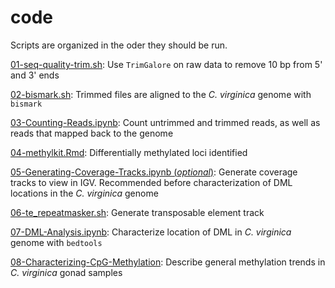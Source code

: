 # code
Scripts are organized in the oder they should be run.

[01-seq-quality-trim.sh](https://github.com/epigeneticstoocean/paper-gonad-meth/blob/master/code/01-seq-quality-trim.sh): Use `TrimGalore` on raw data to remove 10 bp from 5' and 3' ends

[02-bismark.sh](https://github.com/epigeneticstoocean/paper-gonad-meth/blob/master/code/02-bismark.sh): Trimmed files are aligned to the *C. virginica* genome with `bismark`

[03-Counting-Reads.ipynb](https://github.com/epigeneticstoocean/paper-gonad-meth/blob/master/code/02-Counting-Reads.ipynb): Count untrimmed and trimmed reads, as well as reads that mapped back to the genome

[04-methylkit.Rmd](https://github.com/epigeneticstoocean/paper-gonad-meth/blob/master/code/03-methylkit.Rmd): Differentially methylated loci identified

[05-Generating-Coverage-Tracks.ipynb (*optional*)](https://github.com/epigeneticstoocean/paper-gonad-meth/blob/master/code/05-Generating-Coverage-Tracks.ipynb): Generate coverage tracks to view in IGV. Recommended before characterization of DML locations in the *C. virginica* genome

[06-te_repeatmasker.sh](https://github.com/epigeneticstoocean/paper-gonad-meth/blob/master/code/4-te_repeatmasker.sh): Generate transposable element track

[07-DML-Analysis.ipynb](https://github.com/epigeneticstoocean/paper-gonad-meth/blob/master/code/07-DML-Analysis.ipynb): Characterize location of DML in *C. virginica* genome with `bedtools`

[08-Characterizing-CpG-Methylation](https://github.com/epigeneticstoocean/paper-gonad-meth/blob/master/code/08-Characterizing-CpG-Methylation.ipynb): Describe general methylation trends in *C. virginica* gonad samples